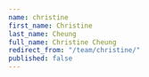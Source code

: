 ```yaml
---
name: christine
first_name: Christine
last_name: Cheung
full_name: Christine Cheung
redirect_from: "/team/christine/"
published: false
---
```


